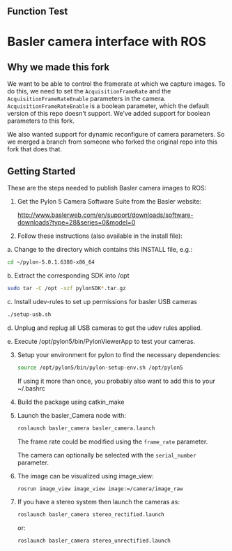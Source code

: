 ## Function Test ##

Basler camera interface with ROS
========================

## Why we made this fork ##
We want to be able to control the framerate at which we capture images. To do this, we need to set the `AcquisitionFrameRate` and the `AcquisitionFrameRateEnable` parameters in the camera. `AcquisitionFrameRateEnable` is a boolean parameter, which the default version of this repo doesn't support. We've added support for boolean parameters to this fork.

We also wanted support for dynamic reconfigure of camera parameters. So we merged a branch from someone who forked the original repo into this fork that does that.

## Getting Started ##
These are the steps needed to publish Basler camera images to ROS:

1. Get the Pylon 5 Camera Software Suite from the Basler website:

   http://www.baslerweb.com/en/support/downloads/software-downloads?type=28&series=0&model=0

2. Follow these instructions (also available in the install file):

  a. Change to the directory which contains this INSTALL file, e.g.:
  ```bash
  cd ~/pylon-5.0.1.6388-x86_64
 ```
  b. Extract the corresponding SDK into /opt
  ```bash
  sudo tar -C /opt -xzf pylonSDK*.tar.gz
  ```
  c. Install udev-rules to set up permissions for basler USB cameras
  ```bash
  ./setup-usb.sh
  ```

  d. Unplug and replug all USB cameras to get the udev rules applied.

  e. Execute /opt/pylon5/bin/PylonViewerApp to test your cameras.

3. Setup your environment for pylon to find the necessary dependencies:

   ```bash
   source /opt/pylon5/bin/pylon-setup-env.sh /opt/pylon5
   ```
   If using it more than once, you probably also want to add this to your ~/.bashrc

4. Build the package using catkin_make

5. Launch the basler_Camera node with:

   ```bash
   roslaunch basler_camera basler_camera.launch
   ```

   The frame rate could be modified using the `frame_rate` parameter.

   The camera can optionally be selected with the `serial_number` parameter.

6. The image can be visualized using image_view:

   ```bash
   rosrun image_view image_view image:=/camera/image_raw
   ```

7. If you have a stereo system then launch the cameras as:
   ```bash
   roslaunch basler_camera stereo_rectified.launch
   ```
   or:
   ```bash
   roslaunch basler_camera stereo_unrectified.launch
   ```
